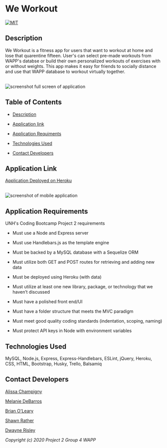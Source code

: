 # We Workout

[![MIT](https://img.shields.io/badge/License-MIT-green.svg)](https://opensource.org/licenses/MIT)

## Description

We Workout is a fitness app for users that want to workout at home and lose that quarentine fifteen. User's can select pre-made workouts from WAPP's databse or build their own personalized workouts of exercises with or without weights. This app makes it easy for friends to socially distance and use that WAPP database to workout virtually together.

</br>

<img src="https://raw.githubusercontent.com/RisleyDwayne/we-workout/master/public/assets/images/ScreenshotFullscreen.png" alt="screenshot full screen of application"/>

</br>

## Table of Contents

* [Description](##Description)

* [Application link](##Application-Link)

* [Application Requiments](##Application-Requirements)

* [Technologies Used](##Technologies-Used)

* [Contact Developers](##Contact-Developers)

## Application Link

[Application Deployed on Heroku]()

</br>

<img src="https://raw.githubusercontent.com/RisleyDwayne/we-workout/master/public/assets/images/ScreenshotMobile.png" alt="screenshot of mobile application"/>

</br>

## Application Requirements

UNH's Coding Bootcamp Project 2 requirements

* Must use a Node and Express server

* Must use Handlebars.js as the template engine

* Must be backed by a MySQL database with a Sequelize ORM

* Must utilize both GET and POST routes for retrieving and adding new data

* Must be deployed using Heroku (with data)

* Must utilize at least one new library, package, or technology that we haven’t discussed

* Must have a polished front end/UI

* Must have a folder structure that meets the MVC paradigm

* Must meet good quality coding standards (indentation, scoping, naming)

* Must protect API keys in Node with environment variables

## Technologies Used

MySQL, Node.js, Express, Express-Handlebars, ESLint, jQuery, Heroku, CSS, HTML, Bootstrap, Husky, Trello, Balsamiq

## Contact Developers

[Alissa Champigny](https://github.com/achampigny4)

[Melanie DeBarros](https://github.com/melaniede)

[Brian O'Leary](https://github.com/boleary1)

[Shawn Rather](https://github.com/SAR-SA)

[Dwayne Risley](https://github.com/RisleyDwayne)

*Copyright (c) 2020 Project 2 Group 4 WAPP*
